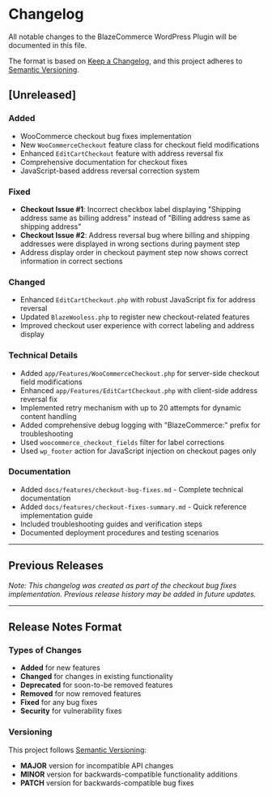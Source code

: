 # Changelog

All notable changes to the BlazeCommerce WordPress Plugin will be documented in this file.

The format is based on [Keep a Changelog](https://keepachangelog.com/en/1.0.0/),
and this project adheres to [Semantic Versioning](https://semver.org/spec/v2.0.0.html).

## [Unreleased]

### Added
- WooCommerce checkout bug fixes implementation
- New `WooCommerceCheckout` feature class for checkout field modifications
- Enhanced `EditCartCheckout` feature with address reversal fix
- Comprehensive documentation for checkout fixes
- JavaScript-based address reversal correction system

### Fixed
- **Checkout Issue #1**: Incorrect checkbox label displaying "Shipping address same as billing address" instead of "Billing address same as shipping address"
- **Checkout Issue #2**: Address reversal bug where billing and shipping addresses were displayed in wrong sections during payment step
- Address display order in checkout payment step now shows correct information in correct sections

### Changed
- Enhanced `EditCartCheckout.php` with robust JavaScript fix for address reversal
- Updated `BlazeWooless.php` to register new checkout-related features
- Improved checkout user experience with correct labeling and address display

### Technical Details
- Added `app/Features/WooCommerceCheckout.php` for server-side checkout field modifications
- Enhanced `app/Features/EditCartCheckout.php` with client-side address reversal fix
- Implemented retry mechanism with up to 20 attempts for dynamic content handling
- Added comprehensive debug logging with "BlazeCommerce:" prefix for troubleshooting
- Used `woocommerce_checkout_fields` filter for label corrections
- Used `wp_footer` action for JavaScript injection on checkout pages only

### Documentation
- Added `docs/features/checkout-bug-fixes.md` - Complete technical documentation
- Added `docs/features/checkout-fixes-summary.md` - Quick reference implementation guide
- Included troubleshooting guides and verification steps
- Documented deployment procedures and testing scenarios

---

## Previous Releases

*Note: This changelog was created as part of the checkout bug fixes implementation. Previous release history may be added in future updates.*

---

## Release Notes Format

### Types of Changes
- **Added** for new features
- **Changed** for changes in existing functionality  
- **Deprecated** for soon-to-be removed features
- **Removed** for now removed features
- **Fixed** for any bug fixes
- **Security** for vulnerability fixes

### Versioning
This project follows [Semantic Versioning](https://semver.org/):
- **MAJOR** version for incompatible API changes
- **MINOR** version for backwards-compatible functionality additions
- **PATCH** version for backwards-compatible bug fixes

